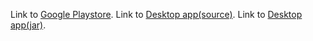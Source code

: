 Link to [Google Playstore]().
Link to [Desktop app(source)](https://github.com/K-ran/Paster_Desktop).
Link to [Desktop app(jar)](https://github.com/K-ran/Paster_Desktop/releases/tag/v1.0).
